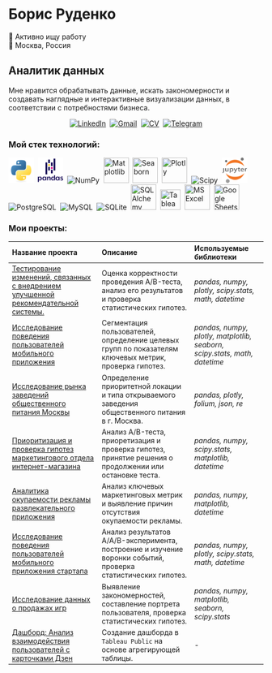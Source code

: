 # Борис Руденко
💼 Активно ищу работу  
📍 Москва, Россия  

## Аналитик данных 
Мне нравится обрабатывать данные, искать закономерности и создавать наглядные и интерактивные визуализации данных,  в соответствии с потребностями бизнеса. 
<br/>
<div align="center">
  <a href="https://linkedin.com/in/barudenko/"><img src="https://img.shields.io/badge/LinkedIn-0077b5?style=for-the-badge&logo=linkedin&logoColor=white" title="LinkedIn" alt="LinkedIn"/></a>&nbsp;
  <a href="mailto:barudenko@gmail.com"><img src="https://img.shields.io/badge/Gmail-DB4437?style=for-the-badge&logo=gmail&logoColor=white" title="Gmail" alt="Gmail"/></a>&nbsp;
  <a href="https://drive.google.com/file/d/1yd7mzcfRcLihrTv8luMIiIjub-4JyvE-/view?usp=sharing"><img src="https://img.shields.io/badge/CV-0F9D58?style=for-the-badge&logo=googledocs&logoColor=white" title="CV" alt="CV"/></a>&nbsp;
  <a href="https://t.me/barudenko"><img src="https://img.shields.io/badge/Telegram-white?style=for-the-badge&logo=telegram&logoColor=229ED9" title="Telegram" alt="Telegram"/></a>
  
  
</div>

###  Мой стек технологий:
<div>
  <picture><img title="Python" alt="Python" width="50" height="50" src="https://raw.githubusercontent.com/devicons/devicon/master/icons/python/python-original.svg"/></picture>&nbsp;
  <picture><img title="Pandas" alt="Pandas" width="50" height="50" src="https://raw.githubusercontent.com/devicons/devicon/55609aa5bd817ff167afce0d965585c92040787a/icons/pandas/pandas-original-wordmark.svg"/></picture>&nbsp;
  <picture><img title="NumPy" alt="NumPy" width="50" height="50" src="https://user-images.githubusercontent.com/67586773/105040771-43887300-5a88-11eb-9f01-bee100b9ef22.png"/></picture>&nbsp;
  <picture><img title="Matplotlib" **alt="Matplotlib" width="50" height="50" src="https://upload.wikimedia.org/wikipedia/commons/0/01/Created_with_Matplotlib-logo.svg"/></picture>&nbsp;
  <picture><img title="Seaborn" **alt="Seaborn" width="50" height="50" src="https://camo.githubusercontent.com/9fd2f327a5cbb4cc78b8d2ec991eba5b1fd1f9bf06a3f52904da58e6ff18361e/68747470733a2f2f736561626f726e2e7079646174612e6f72672f5f696d616765732f6c6f676f2d6d61726b2d6c6967687462672e737667"/></picture>&nbsp;
  <picture><img title="Plotly" **alt="Plotly" width="50" height="50" src="https://camo.githubusercontent.com/98b788abb746ea12536ff8ed356b96075e66f5123d52322e598dceea6a358c30/68747470733a2f2f7777772e766563746f726c6f676f2e7a6f6e652f6c6f676f732f706c6f745f6c792f706c6f745f6c792d6f6666696369616c2e737667"/></picture>&nbsp;
  <picture><img title="Scipy" alt="Scipy" width="50" height="50" src="https://upload.wikimedia.org/wikipedia/commons/thumb/b/b2/SCIPY_2.svg/1200px-SCIPY_2.svg.png"/></picture>&nbsp;
  <picture><img title="Jupyter" alt="Jupyter" width="50" height="50" src="https://raw.githubusercontent.com/devicons/devicon/55609aa5bd817ff167afce0d965585c92040787a/icons/jupyter/jupyter-original-wordmark.svg"/></picture>&nbsp;
  <picture><img title="PostgreSQL" alt="PostgreSQL" width="50" height="50" src="https://cdn.worldvectorlogo.com/logos/postgresql.svg"/></picture>&nbsp;
  <picture><img title="MySQL" alt="MySQL" width="50" height="50" src="https://www.svgrepo.com/show/303251/mysql-logo.svg"/></picture>&nbsp;
  <picture><img title="SQLite" alt="SQLite" width="50" height="50" src="https://upload.wikimedia.org/wikipedia/commons/9/97/Sqlite-square-icon.svg"/></picture>&nbsp;
  <picture><img title="SQLAlchemy" **alt="SQLAlchemy" width="50" height="50" src="https://upload.wikimedia.org/wikipedia/commons/thumb/d/d7/SQLAlchemy.svg/512px-SQLAlchemy.svg.png"/></picture>&nbsp;
  <picture><img title="Tableau" **alt="Tableau" width="40" height="40" src="https://cdn.worldvectorlogo.com/logos/tableau-software.svg"/></picture>&nbsp;
  <picture><img title="MS Excel" **alt="MS Excel" width="50" height="50" src="https://upload.wikimedia.org/wikipedia/commons/thumb/7/73/Microsoft_Excel_2013-2019_logo.svg/587px-Microsoft_Excel_2013-2019_logo.svg.png"/></picture>&nbsp;
  <picture><img title="Google Sheets" **alt="Google Sheets" width="50" height="50" src="https://upload.wikimedia.org/wikipedia/commons/3/30/Google_Sheets_logo_%282014-2020%29.svg"/></picture>&nbsp;
</div>

###  Мои проекты:
| Название проекта | Описание | Используемые библиотеки | 
| :----------------| :--------| :---------------------- |
| [Тестирование изменений, связанных с внедрением улучшенной рекомендательной системы.](https://github.com/barudenko/projects/tree/main/ab_test_improved_recommendation_system) | Оценка корректности проведения A/B-теста, анализ его результатов и проверка статистических гипотез. | *pandas, numpy, plotly, scipy.stats, math, datetime* |  
| [Исследование поведения пользователей мобильного приложения](https://github.com/barudenko/projects/tree/main/research_of_mobile_app_users) | Сегментация пользователей, определение целевых групп по показателям ключевых метрик, проверка гипотез. | *pandas, numpy, plotly, matplotlib, seaborn, scipy.stats, math, datetime* |  
| [Исследование рынка заведений общественного питания Москвы](https://github.com/barudenko/projects/tree/main/moscow_public_catering_market_research) | Определение приоритетной локации и типа открываемого заведения общественного питания в г. Москва.  | *pandas, plotly, folium, json, re* |  
| [Приоритизация и проверка гипотез маркетингового отдела интернет-магазина](https://github.com/barudenko/projects/tree/main/prioritization_and_testing_hypothesis) | Анализ A/B-теста, приоретизация и проверка гипотез, принятие решения о продолжении или остановке теста.  | *pandas, numpy, scipy.stats, matplotlib, datetime* |  
| [Аналитика окупаемости рекламы развлекательного приложения](https://github.com/barudenko/projects/tree/main/analytics_of_advertising_payback) | Анализ ключевых маркетинговых метрик и выявление причин отсутствия окупаемости рекламы. | *pandas, numpy, matplotlib, datetime* | 
| [Исследование поведения пользователей мобильного приложения стартапа](https://github.com/barudenko/projects/tree/main/aab_test_of_mobile_app_users) | Анализ результатов A/A/B-эксперимента, построение и изучение воронки событий, проверка статистических гипотез.  | *pandas, numpy, plotly, scipy.stats, math, datetime* |  
| [Исследование данных о продажах игр](https://github.com/barudenko/projects/tree/main/research_game_sales_data) | Выявление закономерностей, cоставление портрета пользователя, проверка статистических гипотез. | *pandas, numpy, matplotlib, seaborn, scipy.stats* |  
| [Дашборд: Анализ взаимодействия пользователей с карточками Дзен](https://github.com/barudenko/projects/tree/main/dashdoard_tableau_public) | Создание дашборда в `Tableau Public` на основе агрегирующей таблицы. | *-* |  
